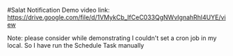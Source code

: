 #Salat Notification
Demo video link: https://drive.google.com/file/d/1VMykCb_IfCeC033QgNWvIgnahRhl4UYE/view

Note: please consider while demonstrating I couldn't set a cron job in my local. So I have run the Schedule Task manually


